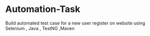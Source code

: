 # Automation-Task
Build automated test case for a new user register on website using Selenium , Java , TestNG ,Maven
